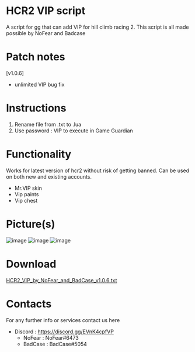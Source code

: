 # HCR2 VIP script
A script for gg that can add VIP for hill climb racing 2.
This script is all made possible by NoFear and Badcase

# Patch notes
[v1.0.6]
* unlimited VIP bug fix

# Instructions
1) Rename file from .txt to .lua
2) Use password : VIP to execute in Game Guardian

# Functionality
Works for latest version of hcr2 without risk of getting banned. Can be used on both new and existing accounts.
* Mr.VIP skin
* Vip paints
* Vip chest

# Picture(s)
![image](https://user-images.githubusercontent.com/41923731/213916921-ac62c1a4-8c86-403c-8e67-c19e5c4790da.png)
![image](https://user-images.githubusercontent.com/41923731/213916936-b7134d93-9c8f-405f-8e45-4a6af111cf78.png)
![image](https://user-images.githubusercontent.com/41923731/213916956-9411af5b-1cff-46c8-9f8e-751b55d14eed.png)

# Download
[HCR2_VIP_by_NoFear_and_BadCase_v1.0.6.txt](https://github.com/lolxxxx/Hcr2-VIP-script/files/10474480/HCR2_VIP_by_NoFear_and_BadCase_v1.0.6.txt)

# Contacts
For any further info or services contact us here
* Discord : https://discord.gg/EVnK4cpfVP
  - NoFear : NoFear#6473
  - BadCase : BadCase#5054

